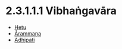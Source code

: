 # 2.3.1.1.1 Vibhaṅgavāra

* [Hetu](2.3.1.1.1/Hetu.md)
* [Ārammaṇa](2.3.1.1.1/Arammana.md)
* [Adhipati](2.3.1.1.1/Adhipati.md)
